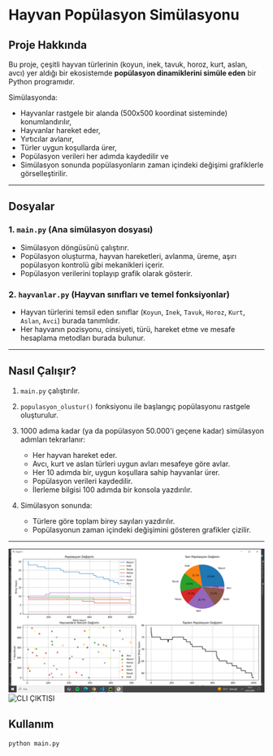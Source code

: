 # Hayvan Popülasyon Simülasyonu

## Proje Hakkında

Bu proje, çeşitli hayvan türlerinin (koyun, inek, tavuk, horoz, kurt, aslan, avcı) yer aldığı bir ekosistemde **popülasyon dinamiklerini simüle eden** bir Python programıdır.

Simülasyonda:

- Hayvanlar rastgele bir alanda (500x500 koordinat sisteminde) konumlandırılır,
- Hayvanlar hareket eder,
- Yırtıcılar avlanır,
- Türler uygun koşullarda ürer,
- Popülasyon verileri her adımda kaydedilir ve
- Simülasyon sonunda popülasyonların zaman içindeki değişimi grafiklerle görselleştirilir.

---

## Dosyalar

### 1. `main.py` (Ana simülasyon dosyası)

- Simülasyon döngüsünü çalıştırır.
- Popülasyon oluşturma, hayvan hareketleri, avlanma, üreme, aşırı popülasyon kontrolü gibi mekanikleri içerir.
- Popülasyon verilerini toplayıp grafik olarak gösterir.

### 2. `hayvanlar.py` (Hayvan sınıfları ve temel fonksiyonlar)

- Hayvan türlerini temsil eden sınıflar (`Koyun`, `Inek`, `Tavuk`, `Horoz`, `Kurt`, `Aslan`, `Avci`) burada tanımlıdır.
- Her hayvanın pozisyonu, cinsiyeti, türü, hareket etme ve mesafe hesaplama metodları burada bulunur.

---

## Nasıl Çalışır?

1. `main.py` çalıştırılır.

2. `populasyon_olustur()` fonksiyonu ile başlangıç popülasyonu rastgele oluşturulur.

3. 1000 adıma kadar (ya da popülasyon 50.000'i geçene kadar) simülasyon adımları tekrarlanır:

   - Her hayvan hareket eder.
   - Avcı, kurt ve aslan türleri uygun avları mesafeye göre avlar.
   - Her 10 adımda bir, uygun koşullara sahip hayvanlar ürer.
   - Popülasyon verileri kaydedilir.
   - İlerleme bilgisi 100 adımda bir konsola yazdırılır.

4. Simülasyon sonunda:

   - Türlere göre toplam birey sayıları yazdırılır.
   - Popülasyonun zaman içindeki değişimini gösteren grafikler çizilir.

---
![Grafikler](images/grafikler.png)
![CLI ÇIKTISI](images/cliçıktısı.png)


## Kullanım

```bash
python main.py
